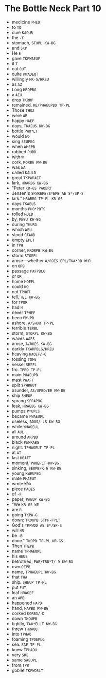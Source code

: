 # The Bottle Neck Part 10

* medicine `PHED`
* to `TO`
* cure `KAOUR`
* the `-T`
* stomach, `STUPL KW-BG`
* and `SKP`
* He `E`
* gave `TKPWAEUF`
* it `T`
* out `OUT`
* quite `KWAOEUT`
* willingly `HR-G/HREU`
* as `AZ`
* Long `HROPBG`
* a `AEU`
* drop `TKROP`
* remained. `RE/PHAEUPBD TP-PL`
* Those `THOZ`
* were `WR`
* happy `HAEP`
* days, `TKAEUS KW-BG`
* bottle `PWO*LT`
* would `WO`
* sing `SEUPBG`
* when `WHEPB`
* rubbed `RUBD`
* with `W`
* cork, `KORBG KW-BG`
* was `WA`
* called `KAULD`
* great `TKPWRAET`
* lark, `HRARBG KW-BG`
* "Peter `KR-GS PAOERT`
* Jensen's `SKWREPB/S*EPB AE S*/SP-S`
* lark." `HRARBG TP-PL KR-GS`
* days `TKAEUS`
* months `PHO*PBTS`
* rolled `ROLD`
* by, `PWEU KW-BG`
* during `TKURG`
* which `WEU`
* stood `STAOD`
* empty `EPLT`
* in `TPH`
* corner, `KRORPB KW-BG`
* storm `STORPL`
* arose—whether `A/ROES EPL/TKA*RB WHR`
* on `OPB`
* passage `PAFPBLG`
* or `OR`
* home `HOEPL`
* could `KO`
* not `TPHOT`
* tell, `TEL KW-BG`
* for `TPOR`
* had `H`
* never `TPHEF`
* been `PW-PB`
* ashore. `A/SHOR TP-PL`
* terrible `TERBL`
* storm, `STORPL KW-BG`
* waves `WAFS`
* arose, `A/ROES KW-BG`
* darkly `TKARPBLG/HREU`
* heaving `HAOEF/-G`
* tossing `TOFG`
* vessel `SREFL`
* fro. `TPRO TP-PL`
* main `PHAEUPB`
* mast `PHAFT`
* split `SPHREUT`
* asunder, `AS/UPBD/ER KW-BG`
* ship `SHEUP`
* sprang `SPRAPBG`
* leak, `HRAEBG KW-BG`
* pumps `P*UPLS`
* became `PWAEUPL`
* useless, `AOUS/-LS KW-BG`
* while `WHAOEUL`
* all `AUL`
* around `ARPBD`
* black `PWHRABG`
* night. `TPHAOEUT TP-PL`
* at `AT`
* last `HRAFT`
* moment, `PHOEPLT KW-BG`
* sinking, `SEUPB/K-G KW-BG`
* young `KWRUPBG`
* mate `PHAEUT`
* wrote `WRO`
* piece `PAOES`
* of `-F`
* paper, `PAEUP KW-BG`
* "We `KR-GS WE`
* are `R`
* going `TKPW-G`
* down: `TKOUPB STPH-FPLT`
* God's `TKPWOD AE S*/SP-S`
* will `HR`
* be `-B`
* done." `TKOPB TP-PL KR-GS`
* Then `THEPB`
* name `TPHAEUPL`
* his `HEUS`
* betrothed, `PWE/TRO*T/-D KW-BG`
* own `OEPB`
* name, `TPHAEUPL KW-BG`
* that `THA`
* ship. `SHEUP TP-PL`
* put `PUT`
* leaf `HRAOEF`
* an `APB`
* happened `HAPD`
* hand, `HAPBD KW-BG`
* corked `KORBG/-D`
* down `TKOUPB`
* tightly, `TAO*EULT KW-BG`
* threw `THRAOU`
* into `TPHAO`
* foaming `TPOEPLG`
* sea. `SAE TP-PL`
* knew `TPHAOU`
* very `SRE`
* same `SAEUPL`
* from `TPR`
* goblet `TKPWOBLT`

